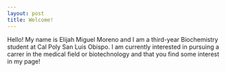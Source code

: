 ```yaml
---
layout: post
title: Welcome!
---
```

Hello! My name is Elijah Miguel Moreno and I am a third-year Biochemistry student at Cal Poly San Luis Obispo. I am currently interested in pursuing a carrer in the medical field or biotechnology and that you find some interest in my page!
